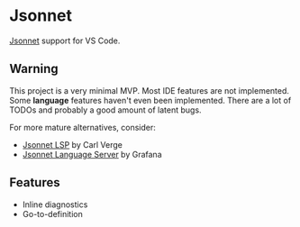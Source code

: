 # Jsonnet

[Jsonnet][] support for VS Code.

## Warning

This project is a very minimal MVP. Most IDE features are not implemented. Some **language** features haven't even been implemented. There are a lot of TODOs and probably a good amount of latent bugs.

For more mature alternatives, consider:

- [Jsonnet LSP][carl] by Carl Verge
- [Jsonnet Language Server][grafana] by Grafana

## Features

- Inline diagnostics
- Go-to-definition

[jsonnet]: https://jsonnet.org
[carl]: https://marketplace.visualstudio.com/items?itemName=cverge.jsonnet-lsp
[grafana]: https://marketplace.visualstudio.com/items?itemName=Grafana.vscode-jsonnet
